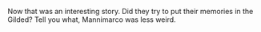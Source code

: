 Now that was an interesting story. Did they try to put their memories in the Gilded? Tell you what, Mannimarco was less weird.
